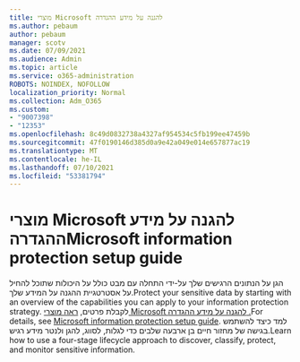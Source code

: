```yaml
---
title: מוצרי Microsoft להגנה על מידע ההגדרה
ms.author: pebaum
author: pebaum
manager: scotv
ms.date: 07/09/2021
ms.audience: Admin
ms.topic: article
ms.service: o365-administration
ROBOTS: NOINDEX, NOFOLLOW
localization_priority: Normal
ms.collection: Adm_O365
ms.custom:
- "9007398"
- "12353"
ms.openlocfilehash: 8c49d0832738a4327af954534c5fb199ee47459b
ms.sourcegitcommit: 47f0190146d385d0a9e42a049e014e657877ac19
ms.translationtype: MT
ms.contentlocale: he-IL
ms.lasthandoff: 07/10/2021
ms.locfileid: "53381794"
---
```

# <a name="microsoft-information-protection-setup-guide"></a><span data-ttu-id="f38f6-102">מוצרי Microsoft להגנה על מידע ההגדרה</span><span class="sxs-lookup"><span data-stu-id="f38f6-102">Microsoft information protection setup guide</span></span>

<span data-ttu-id="f38f6-103">הגן על הנתונים הרגישים שלך על-ידי התחלה עם מבט כולל על היכולות שתוכל להחיל על אסטרטגיית ההגנה על המידע שלך.</span><span class="sxs-lookup"><span data-stu-id="f38f6-103">Protect your sensitive data by starting with an overview of the capabilities you can apply to your information protection strategy.</span></span> <span data-ttu-id="f38f6-104">לקבלת פרטים, [ראה מוצרי Microsoft להגנה על מידע ההגדרה .](https://admin.microsoft.com/adminportal/home#/modernonboarding/mipsetupguide)</span><span class="sxs-lookup"><span data-stu-id="f38f6-104">For details, see [Microsoft information protection setup guide](https://admin.microsoft.com/adminportal/home#/modernonboarding/mipsetupguide).</span></span> <span data-ttu-id="f38f6-105">למד כיצד להשתמש בגישה של מחזור חיים בן ארבעה שלבים כדי לגלות, לסווג, להגן ולנטר מידע רגיש.</span><span class="sxs-lookup"><span data-stu-id="f38f6-105">Learn how to use a four-stage lifecycle approach to discover, classify, protect, and monitor sensitive information.</span></span>